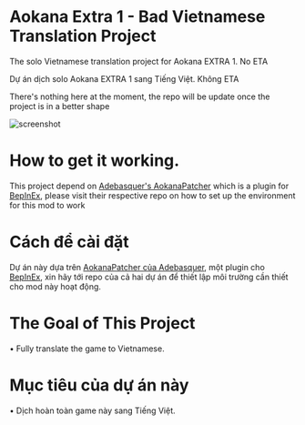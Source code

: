 # Aokana Extra 1 - Bad Vietnamese Translation Project
The solo Vietnamese translation project for Aokana EXTRA 1. No ETA

Dự án dịch solo Aokana EXTRA 1 sang Tiếng Việt. Không ETA

There's nothing here at the moment, the repo will be update once the project is in a better shape

![screenshot](https://media.discordapp.net/attachments/871047524885098576/871085917534838854/unknown.png?width=833&height=468)

# How to get it working. 
This project depend on [Adebasquer's AokanaPatcher](https://github.com/Adebasquer/AokanaPatch) which is a plugin for [BepInEx](https://bepinex.github.io/), please visit their respective repo on how to set up the environment for this mod to work

# Cách để cài đặt
Dự án này dựa trên [AokanaPatcher của Adebasquer](https://github.com/Adebasquer/AokanaPatch), một plugin cho [BepInEx](https://bepinex.github.io/), xin hãy tới repo của cả hai dự án để thiết lập môi trường cần thiết cho mod này hoạt động.

# The Goal of This Project 
• Fully translate the game to Vietnamese.    

# Mục tiêu của dự án này
• Dịch hoàn toàn game này sang Tiếng Việt.    
